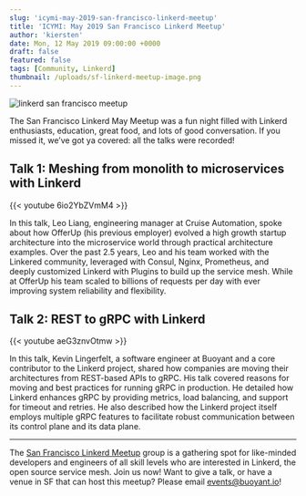 ```yaml
---
slug: 'icymi-may-2019-san-francisco-linkerd-meetup'
title: 'ICYMI: May 2019 San Francisco Linkerd Meetup'
author: 'kiersten'
date: Mon, 12 May 2019 09:00:00 +0000
draft: false
featured: false
tags: [Community, Linkerd]
thumbnail: /uploads/sf-linkerd-meetup-image.png
---
```


![linkerd san francisco meetup](/uploads/sf-linkerd-meetup-image.png)

The San Francisco Linkerd May Meetup was a fun night filled with Linkerd
enthusiasts, education, great food, and lots of good conversation. If you
missed it, we’ve got ya covered: all the talks were recorded!

## Talk 1: Meshing from monolith to microservices with Linkerd

{{< youtube 6io2YbZVmM4 >}}

In this talk, Leo Liang, engineering manager at Cruise Automation, spoke about
how OfferUp (his previous employer) evolved a high growth startup architecture
into the microservice world through practical architecture examples. Over the
past 2.5 years, Leo and his team worked with the Linkered community, leveraged
with Consul, Nginx, Prometheus, and deeply customized Linkerd with Plugins to
build up the service mesh. While at OfferUp his team scaled to billions of
requests per day with ever improving system reliability and flexibility.

## Talk 2: REST to gRPC with Linkerd

{{< youtube aeG3znvOtmw >}}

In this talk, Kevin Lingerfelt, a software engineer at Buoyant and a core
contributor to the Linkerd project, shared how companies are moving their
architectures from REST-based APIs to gRPC. His talk covered reasons for moving
and best practices for running gRPC in production. He detailed how Linkerd
enhances gRPC by providing metrics, load balancing, and support for timeout and
retries. He also described how the Linkerd project itself employs multiple gRPC
features to facilitate robust communication between its control plane and its
data plane.

---

The [San Francisco Linkerd
Meetup](https://www.meetup.com/San-Francisco-Linkerd-Meetup) group is a
gathering spot for like-minded developers and engineers of all skill levels who
are interested in Linkerd, the open source service mesh. Join us now! Want to
give a talk, or have a venue in SF that can host this meetup? Please email
[events@buoyant.io](mailto:events@buoyant.io)!
